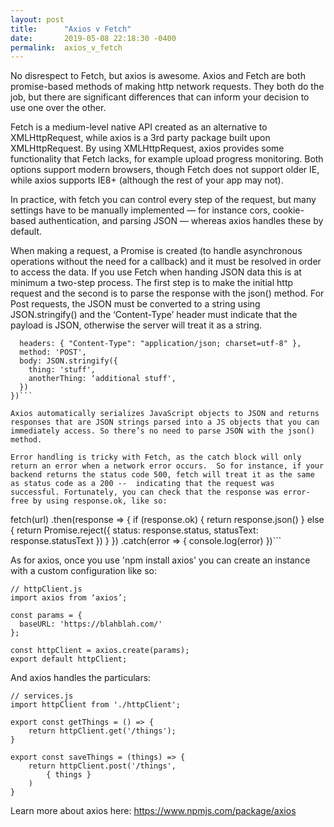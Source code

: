 ```yaml
---
layout: post
title:      "Axios v Fetch"
date:       2019-05-08 22:18:30 -0400
permalink:  axios_v_fetch
---
```



No disrespect to Fetch, but axios is awesome. Axios and Fetch are both promise-based methods of making http network requests. They both do the job, but there are significant differences that can inform your decision to use one over the other.

Fetch is a medium-level native API created as an alternative to XMLHttpRequest, while axios is a 3rd party package built upon XMLHttpRequest. By using XMLHttpRequest, axios provides some functionality that Fetch lacks, for example upload progress monitoring. Both options support modern browsers, though Fetch does not support older IE, while axios supports IE8+ (although the rest of your app may not).

In practice, with fetch you can control every step of the request, but many settings have to be manually implemented — for instance cors, cookie-based authentication, and parsing JSON — whereas axios handles these by default.

When making a request, a Promise is created (to handle asynchronous operations without the need for a callback) and it must be resolved in order to access the data. If you use Fetch when handing JSON data this is at minimum a two-step process. The first step is to make the initial http request and the second is to parse the response with the json() method. For Post requests, the JSON must be converted to a string using JSON.stringify() and the ‘Content-Type’ header must indicate that the payload is JSON, otherwise the server will treat it as a string.


```fetch(‘/things', {
  headers: { "Content-Type": "application/json; charset=utf-8" },
  method: 'POST',
  body: JSON.stringify({
    thing: 'stuff',
    anotherThing: ‘additional stuff',
  })
})```

Axios automatically serializes JavaScript objects to JSON and returns responses that are JSON strings parsed into a JS objects that you can immediately access. So there’s no need to parse JSON with the json() method.

Error handling is tricky with Fetch, as the catch block will only return an error when a network error occurs.  So for instance, if your backend returns the status code 500, fetch will treat it as the same as status code as a 200 --  indicating that the request was successful. Fortunately, you can check that the response was error-free by using response.ok, like so:

```
fetch(url)
  .then(response => {
    if (response.ok) {
      return response.json()
    } else {
      return Promise.reject({
        status: response.status,
        statusText: response.statusText
      })
    }
  })
  .catch(error => {
      console.log(error)
  })```



As for axios, once you use 'npm install axios' you can create an instance with a custom configuration like so:

```
// httpClient.js
import axios from ‘axios’;

const params = {
  baseURL: 'https://blahblah.com/'
};

const httpClient = axios.create(params);
export default httpClient;
```

And axios handles the particulars:

```
// services.js
import httpClient from './httpClient';

export const getThings = () => {
	return httpClient.get('/things');
}

export const saveThings = (things) => {
  	return httpClient.post('/things', 
		{ things }
	)
}
```

Learn more about axios here:
https://www.npmjs.com/package/axios
